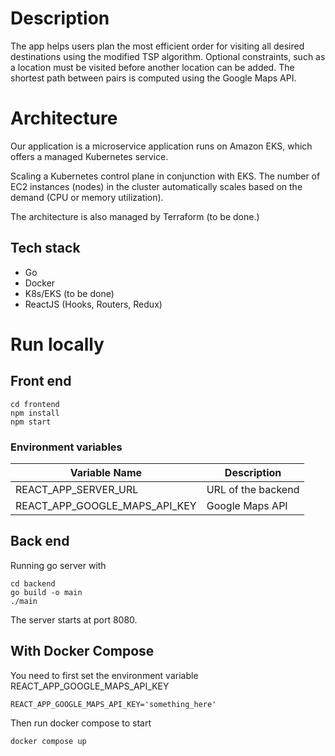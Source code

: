 # Description

The app helps users plan the most efficient order for visiting all desired destinations using the modified TSP algorithm. Optional constraints, such as a location must be visited before another location can be added. The shortest path between pairs is computed using the Google Maps API.


# Architecture
Our application is a microservice application runs on Amazon EKS, which offers a managed Kubernetes service. 

Scaling a Kubernetes control plane in conjunction with EKS. The number of EC2 instances (nodes) in the cluster automatically scales based on the demand  (CPU or memory utilization). 

The architecture is also managed by Terraform (to be done.)

## Tech stack
- Go
- Docker
- K8s/EKS (to be done)
- ReactJS (Hooks, Routers, Redux)


# Run locally
## Front end 
```
cd frontend
npm install
npm start
```
### Environment variables

| Variable Name           | Description                                                                                                 |
|-------------------------|-------------------------------------------------------------------------------------------------------------|
| REACT_APP_SERVER_URL            | URL of the backend |
| REACT_APP_GOOGLE_MAPS_API_KEY            | Google Maps API |



## Back end 
Running go server with

```
cd backend
go build -o main
./main
```
The server starts at port 8080.

## With Docker Compose
You need to first set the environment variable REACT_APP_GOOGLE_MAPS_API_KEY
```
REACT_APP_GOOGLE_MAPS_API_KEY='something_here'
```
Then run docker compose to start
```
docker compose up
```





